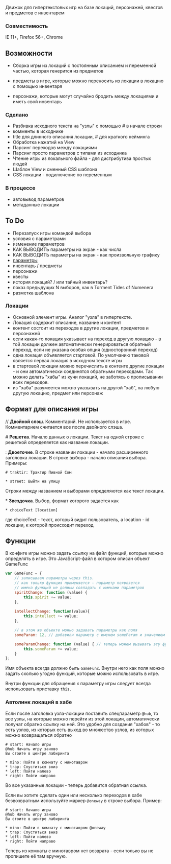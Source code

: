 Движок для гипертекстовых игр на базе локаций, персонажей, квестов и предметов с инвентарем

### Совместимость
IE 11+, Firefox 56+, Chrome

## Возможности

* Сборка игры из локаций с постоянным описанием и переменной частью, которая генерится из предметов

* предметы в игре, которые можно переносить из локации в локацию с помощью инвентаря

* персонажи, которые могут случайно бродить между локациями и иметь свой инвентарь

### Сделано
* Разбивка исходного текста на "узлы" с помощью \# в начале строки
* комменты в исходнике
* title для длинного описания локации, \# для краткого нейминга
* Обработка нажатий на View
* Парсинг переходов между локациями
* Парсинг просто параметров с типами из исходника
* Чтение игры из локального файла - для дистрибутива простых людей
* Шаблон View и сменный CSS шаблона
* CSS локации - подключение по переменным

### В процессе
* автовывод параметров
* метаданные локации


## To Do
* Перезапуск игры командой выбора
* условия с параметрами
* изменение параметров
* КАК ВЫВОДИТЬ параметры на экран - как числа
* КАК ВЫВОДИТЬ параметры на экран - как произвольную графику
* [параметры](PARAMS.md "Перейти к описанию параметров" )
* инвентарь / предметы
* персонажи
* квесты
* история локаций? / или тайный инвентарь?
* показ предыдущих N выборов, как в Torment Tides of Numenera
* разметка шаблона

### Локации

* Основной элемент игры. Аналог "узла" в гипертексте.
* Локация содержит описание, название и контент
* контент состоит из переходов в другие локации, предметов и персонажей
* если какая-то локация указывает на переход в другую локацию - в той локации должен автоматически генерироваться обратный переход, если не указана особая опция (односторонний переход)
* одна локация объявляется стартовой. По умолчанию таковой является первая локация в исходном тексте игры
* в стартовой локации можно перечислить в контенте другие локации - и они автоматически соединятся обратными переходами. Так можно делать "хабы" из кучи локаций, не заботясь о прописывании всех переходов.
* из "хаба" разумеется можно указывать на другой "хаб", на любую другую локацию, предмет или персонаж

## Формат для описания игры

\// **Двойной слэш**. Комментарий. Не используется в игре. Комментарием считается все после двойного слэша.

\# **Решетка**. Начало данных о локации. Текст на одной строке с решеткой определяется как название локации.

\: **Двоеточие**. В строке названии локации  - начало расширенного заголовка локации. В строке выбора - начало описания выбора. Примеры:

```text
# traktir: Трактир Пивной Сом
```

```text
* street: Выйти на улицу
```


Строки между названием и выборами определяются как текст локации.

\* **Звездочка**. Выбор, формат которого задается как 

``* choiceText [location]``

где choiceText - текст, который видит пользователь, а location - id локации, к которой происходит переход


## Функции 
В конфиге игры можно задать ссылку на файл функций, которые можно определять в игре. Это JavaScript-файл в котором описан объект GameFunc

```javascript
var GameFunc = {
    // записываем параметры через this.
    // как только функция применяется - параметр появляется
    // имена функций не должны совпадать с именами параметров
    spiritChange: function (value) {
        this.spirit += value;
    },
    
    intellectChange: function(value){
        this.intellect += value;
    },

    // в этом же объекте можно задавать параметры как поля
    someParam: 12, // добавили параметр с именем someParam и значением 12

    someParamChange: function (value) { // теперь можем вызывать эту функцию, чтобы менять параметр
        this.someParam += value;
    }	
};
```

Имя объекта всегда должно быть `GameFunc`. Внутри него как поля можно задать сколько угодно функций, которые можно использовать в игре. 

Внутри функции для обращения к параметру игры следует всегда использовать приставку `this.`

### Автолинк локаций в хабе

Если после заголовка узла-локации поставить спецпараметр `@hub`, то все узлы, на которые можно перейти из этой локации, автоматически получат обратно ссылку на ней. Это удобно для создания "хабов" - то есть узлов, из которых есть выход во множество узлов, из которых можно возвращаться обратно

```text
# start: Начало игры
@hub Начать игру заново
Вы стоите в центре лабиринта

* mino: Пойти в комнату с минотавром
* trap: Спуститься вниз
* left: Пойти налево
* right: Пойти направо
```

Во все указанные локации - теперь добавится обратная ссылка.

Если вы хотите сделать один или несколько переходов в хабе безвозвратным используйте маркер `@oneway` в строке выбора. Пример:  

```text
# start: Начало игры
@hub Начать игру заново
Вы стоите в центре лабиринта

* mino: Пойти в комнату с минотавром @oneway
* trap: Спуститься вниз
* left: Пойти налево
* right: Пойти направо
```

Теперь из комнаты с минотавром нет возврата - если только вы не пропишете её там вручную.